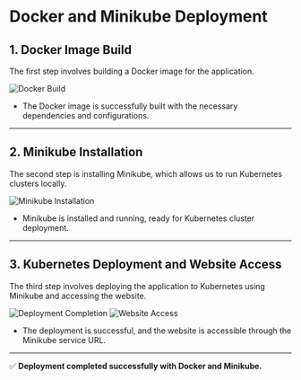 # Docker and Minikube Deployment

## 1. Docker Image Build
The first step involves building a Docker image for the application.

![Docker Build](https://github.com/user-attachments/assets/3ee4989b-4b03-49ca-8873-002036fcc696)

- The Docker image is successfully built with the necessary dependencies and configurations.

---

## 2. Minikube Installation
The second step is installing Minikube, which allows us to run Kubernetes clusters locally.

![Minikube Installation](https://github.com/user-attachments/assets/08859c37-fa84-444c-970a-ebff5db39562)

- Minikube is installed and running, ready for Kubernetes cluster deployment.

---

## 3. Kubernetes Deployment and Website Access
The third step involves deploying the application to Kubernetes using Minikube and accessing the website.

![Deployment Completion](https://github.com/user-attachments/assets/011884dd-9d29-4c0b-8534-139fe00dcb17)
![Website Access](https://github.com/user-attachments/assets/322faf39-07c5-44c3-a488-b36520173724)

- The deployment is successful, and the website is accessible through the Minikube service URL.

---

✅ **Deployment completed successfully with Docker and Minikube.**
